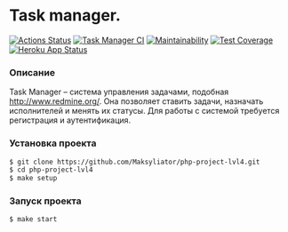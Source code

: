 # Task manager.

[![Actions Status](https://github.com/Maksyliator/php-project-lvl4/workflows/hexlet-check/badge.svg)](https://github.com/Maksyliator/php-project-lvl4/actions) [![Task Manager CI](https://github.com/Maksyliator/php-project-lvl4/actions/workflows/task-manager.yml/badge.svg)](https://github.com/Maksyliator/php-project-lvl4/actions/workflows/task-manager.yml) [![Maintainability](https://api.codeclimate.com/v1/badges/be73b9d1ec284cc2add6/maintainability)](https://codeclimate.com/github/Maksyliator/php-project-lvl4/maintainability) [![Test Coverage](https://api.codeclimate.com/v1/badges/be73b9d1ec284cc2add6/test_coverage)](https://codeclimate.com/github/Maksyliator/php-project-lvl4/test_coverage) [![Heroku App Status](http://heroku-shields.herokuapp.com/project4-task-manager)](https://project4-task-manager.herokuapp.com)

### Описание
Task Manager – система управления задачами, подобная http://www.redmine.org/. Она позволяет ставить задачи, назначать исполнителей и менять их статусы. Для работы с системой требуется регистрация и аутентификация.

### Установка проекта

```sh
$ git clone https://github.com/Maksyliator/php-project-lvl4.git
$ cd php-project-lvl4
$ make setup
```

### Запуск проекта

```sh
$ make start
```
